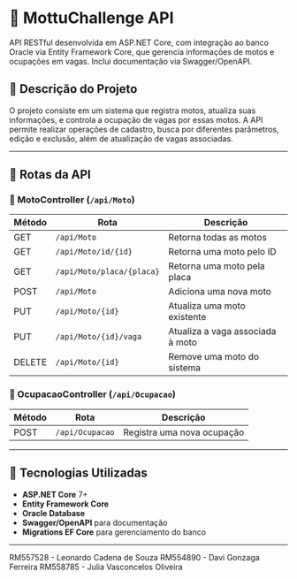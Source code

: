 # 🛵 MottuChallenge API

API RESTful desenvolvida em ASP.NET Core, com integração ao banco Oracle via Entity Framework Core, que gerencia informações de motos e ocupações em vagas. Inclui documentação via Swagger/OpenAPI.

## 📌 Descrição do Projeto

O projeto consiste em um sistema que registra motos, atualiza suas informações, e controla a ocupação de vagas por essas motos. A API permite realizar operações de cadastro, busca por diferentes parâmetros, edição e exclusão, além de atualização de vagas associadas.

---

## 🚀 Rotas da API

### 📁 MotoController (`/api/Moto`)
| Método | Rota                        | Descrição                                      |
|--------|-----------------------------|------------------------------------------------|
| GET    | `/api/Moto`                 | Retorna todas as motos                         |
| GET    | `/api/Moto/id/{id}`         | Retorna uma moto pelo ID                       |
| GET    | `/api/Moto/placa/{placa}`   | Retorna uma moto pela placa                    |
| POST   | `/api/Moto`                 | Adiciona uma nova moto                         |
| PUT    | `/api/Moto/{id}`            | Atualiza uma moto existente                    |
| PUT    | `/api/Moto/{id}/vaga`       | Atualiza a vaga associada à moto               |
| DELETE | `/api/Moto/{id}`            | Remove uma moto do sistema                     |

### 📁 OcupacaoController (`/api/Ocupacao`)
| Método | Rota               | Descrição                           |
|--------|--------------------|-------------------------------------|
| POST   | `/api/Ocupacao`    | Registra uma nova ocupação         |

---

## 🧰 Tecnologias Utilizadas

- **ASP.NET Core** 7+
- **Entity Framework Core**
- **Oracle Database**
- **Swagger/OpenAPI** para documentação
- **Migrations EF Core** para gerenciamento do banco

---

RM557528 - Leonardo Cadena de Souza
RM554890 - Davi Gonzaga Ferreira
RM558785 - Julia Vasconcelos Oliveira
